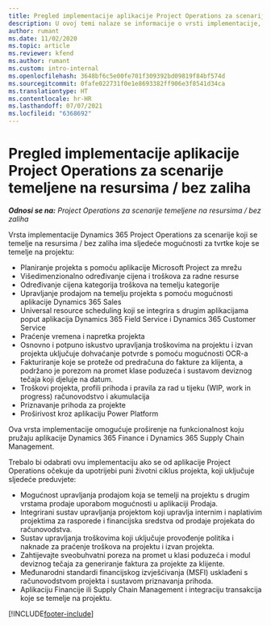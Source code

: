 ```yaml
---
title: Pregled implementacije aplikacije Project Operations za scenarije temeljene na resursima / bez zaliha
description: U ovoj temi nalaze se informacije o vrsti implementacije, aplikaciji Project Operations za scenarije koji se temelje na resursu / bez zaliha.
author: rumant
ms.date: 11/02/2020
ms.topic: article
ms.reviewer: kfend
ms.author: rumant
ms.custom: intro-internal
ms.openlocfilehash: 3648bf6c5e00fe701f309392bd09819f84bf574d
ms.sourcegitcommit: 0fafe022731f0e1e8693382ff906e3f8541d34ca
ms.translationtype: HT
ms.contentlocale: hr-HR
ms.lasthandoff: 07/07/2021
ms.locfileid: "6368692"
---
```

# <a name="project-operations-for-resourcenon-stocked-based-scenarios-deployment-overview"></a>Pregled implementacije aplikacije Project Operations za scenarije temeljene na resursima / bez zaliha

_**Odnosi se na:** Project Operations za scenarije temeljene na resursima / bez zaliha_

Vrsta implementacije Dynamics 365 Project Operations za scenarije koji se temelje na resursima / bez zaliha ima sljedeće mogućnosti za tvrtke koje se temelje na projektu:

- Planiranje projekta s pomoću aplikacije Microsoft Project za mrežu
- Višedimenzionalno određivanje cijena i troškova za radne resurse
- Određivanje cijena kategorija troškova na temelju kategorije
- Upravljanje prodajom na temelju projekta s pomoću mogućnosti aplikacije Dynamics 365 Sales
- Universal resource scheduling koji se integrira s drugim aplikacijama poput aplikacija Dynamics 365 Field Service i Dynamics 365 Customer Service
- Praćenje vremena i napretka projekta
- Osnovno i potpuno iskustvo upravljanja troškovima na projektu i izvan projekta uključuje dohvaćanje potvrde s pomoću mogućnosti OCR-a
- Fakturiranje koje se proteže od predračuna do fakture za klijenta, a podržano je porezom na promet klase poduzeća i sustavom deviznog tečaja koji djeluje na datum.
- Troškovi projekta, profili prihoda i pravila za rad u tijeku (WIP, work in progress) računovodstvo i akumulacija
- Priznavanje prihoda za projekte
- Proširivost kroz aplikaciju Power Platform

Ova vrsta implementacije omogućuje proširenje na funkcionalnost koju pružaju aplikacije Dynamics 365 Finance i Dynamics 365 Supply Chain Management.

Trebalo bi odabrati ovu implementaciju ako se od aplikacije Project Operations očekuje da upotrijebi puni životni ciklus projekta, koji uključuje sljedeće preduvjete:

- Mogućnost upravljanja prodajom koja se temelji na projektu s drugim vrstama prodaje uporabom mogućnosti u aplikaciji Prodaja.
- Integrirani sustav upravljanja projektom koji upravlja internim i naplativim projektima za rasporede i financijska sredstva od prodaje projekata do računovodstva.
- Sustav upravljanja troškovima koji uključuje provođenje politika i naknade za praćenje troškova na projektu i izvan projekta.
- Zahtijevajte sveobuhvatni poreza na promet u klasi poduzeća i modul deviznog tečaja za generiranje faktura za projekte za klijente.
- Međunarodni standardi financijskog izvješćivanja (MSFI) usklađeni s računovodstvom projekta i sustavom priznavanja prihoda.
- Aplikaciju Financije ili Supply Chain Management i integraciju transakcija koje se temelje na projektu.


[!INCLUDE[footer-include](../includes/footer-banner.md)]